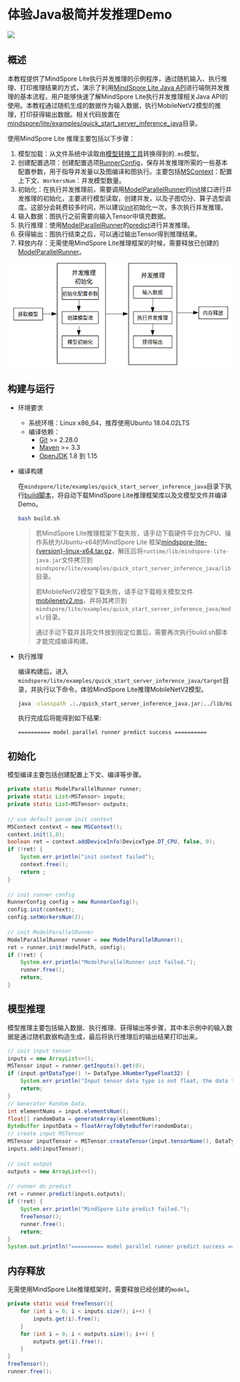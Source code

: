 # 体验Java极简并发推理Demo

<a href="https://gitee.com/mindspore/docs/blob/r2.0.0-alpha/docs/lite/docs/source_zh_cn/quick_start/quick_start_server_inference_java.md" target="_blank"><img src="https://mindspore-website.obs.cn-north-4.myhuaweicloud.com/website-images/master/resource/_static/logo_source.png"></a>

## 概述

本教程提供了MindSpore Lite执行并发推理的示例程序，通过随机输入、执行推理、打印推理结果的方式，演示了利用[MindSpore Lite Java API](https://www.mindspore.cn/lite/api/zh-CN/r2.0.0-alpha/index.html)进行端侧并发推理的基本流程，用户能够快速了解MindSpore Lite执行并发推理相关Java API的使用。本教程通过随机生成的数据作为输入数据，执行MobileNetV2模型的推理，打印获得输出数据。相关代码放置在[mindspore/lite/examples/quick_start_server_inference_java](https://gitee.com/mindspore/mindspore/tree/r2.0.0-alpha/mindspore/lite/examples/quick_start_server_inference_java)目录。

使用MindSpore Lite 推理主要包括以下步骤：

1. 模型加载：从文件系统中读取由[模型转换工具](https://www.mindspore.cn/lite/docs/zh-CN/r2.0.0-alpha/use/converter_tool.html)转换得到的`.ms`模型。
2. 创建配置选项：创建配置选项[RunnerConfig](https://www.mindspore.cn/lite/api/zh-CN/r2.0.0-alpha/api_java/runner_config.html#runnerconfig)，保存并发推理所需的一些基本配置参数，用于指导并发量以及图编译和图执行。主要包括[MSContext](https://www.mindspore.cn/lite/api/zh-CN/r2.0.0-alpha/api_java/mscontext.html#mscontext)：配置上下文、`WorkersNum`：并发模型数量。
3. 初始化：在执行并发推理前，需要调用[ModelParallelRunner](https://www.mindspore.cn/lite/api/zh-CN/r2.0.0-alpha/api_java/model_parallel_runner.html#modelparallelrunner)的[init](https://www.mindspore.cn/lite/api/zh-CN/r2.0.0-alpha/api_java/model_parallel_runner.html#init)接口进行并发推理的初始化，主要进行模型读取，创建并发，以及子图切分、算子选型调度。这部分会耗费较多时间，所以建议[init](https://www.mindspore.cn/lite/api/zh-CN/r2.0.0-alpha/api_java/model_parallel_runner.html#init)初始化一次，多次执行并发推理。
4. 输入数据：图执行之前需要向输入Tensor中填充数据。
5. 执行推理：使用[ModelParallelRunner](https://www.mindspore.cn/lite/api/zh-CN/r2.0.0-alpha/api_java/model_parallel_runner.html#modelparallelrunner)的[predict](https://www.mindspore.cn/lite/api/zh-CN/r2.0.0-alpha/api_java/model_parallel_runner.html#predict)进行并发推理。
6. 获得输出：图执行结束之后，可以通过输出Tensor得到推理结果。
7. 释放内存：无需使用MindSpore Lite推理框架的时候，需要释放已创建的[ModelParallelRunner](https://www.mindspore.cn/lite/api/zh-CN/r2.0.0-alpha/api_java/model_parallel_runner.html#modelparallelrunner)。

![img](../images/server_inference.png)

## 构建与运行

- 环境要求
    - 系统环境：Linux x86_64，推荐使用Ubuntu 18.04.02LTS
    - 编译依赖：
        - [Git](https://git-scm.com/downloads) >= 2.28.0
        - [Maven](https://maven.apache.org/download.cgi) >= 3.3
        - [OpenJDK](https://openjdk.java.net/install/) 1.8 到 1.15

- 编译构建

  在`mindspore/lite/examples/quick_start_server_inference_java`目录下执行[build脚本](https://gitee.com/mindspore/mindspore/blob/r2.0.0-alpha/mindspore/lite/examples/quick_start_server_inference_java/build.sh)，将自动下载MindSpore Lite推理框架库以及文模型文件并编译Demo。

  ```bash
  bash build.sh
  ```

  > 若MindSpore Lite推理框架下载失败，请手动下载硬件平台为CPU、操作系统为Ubuntu-x64的MindSpore Lite 框架[mindspore-lite-{version}-linux-x64.tar.gz](https://www.mindspore.cn/lite/docs/zh-CN/r2.0.0-alpha/use/downloads.html)，解压后将`runtime/lib/mindspore-lite-java.jar`文件拷贝到`mindspore/lite/examples/quick_start_server_inference_java/lib`目录。
  >
  > 若MobileNetV2模型下载失败，请手动下载相关模型文件[mobilenetv2.ms](https://download.mindspore.cn/model_zoo/official/lite/quick_start/mobilenetv2.ms)，并将其拷贝到`mindspore/lite/examples/quick_start_server_inference_java/model/`目录。
  >
  > 通过手动下载并且将文件放到指定位置后，需要再次执行build.sh脚本才能完成编译构建。

- 执行推理

  编译构建后，进入`mindspore/lite/examples/quick_start_server_inference_java/target`目录，并执行以下命令，体验MindSpore Lite推理MobileNetV2模型。

  ```bash
  java -classpath .:./quick_start_server_inference_java.jar:../lib/mindspore-lite-java.jar  com.mindspore.lite.demo.Main ../model/mobilenetv2.ms
  ```

  执行完成后将能得到如下结果:

  ```text
  ========== model parallel runner predict success ==========
  ```

## 初始化

模型编译主要包括创建配置上下文、编译等步骤。

```java
private static ModelParallelRunner runner;
private static List<MSTensor> inputs;
private static List<MSTensor> outputs;

// use default param init context
MSContext context = new MSContext();
context.init(1,0);
boolean ret = context.addDeviceInfo(DeviceType.DT_CPU, false, 0);
if (!ret) {
    System.err.println("init context failed");
    context.free();
    return ;
}

// init runner config
RunnerConfig config = new RunnerConfig();
config.init(context);
config.setWorkersNum(2);

// init ModelParallelRunner
ModelParallelRunner runner = new ModelParallelRunner();
ret = runner.init(modelPath, config);
if (!ret) {
    System.err.println("ModelParallelRunner init failed.");
    runner.free();
    return;
}
```

## 模型推理

模型推理主要包括输入数据、执行推理、获得输出等步骤，其中本示例中的输入数据是通过随机数据构造生成，最后将执行推理后的输出结果打印出来。

```java
// init input tensor
inputs = new ArrayList<>();
MSTensor input = runner.getInputs().get(0);
if (input.getDataType() != DataType.kNumberTypeFloat32) {
    System.err.println("Input tensor data type is not float, the data type is " + input.getDataType());
    return;
}
// Generator Random Data.
int elementNums = input.elementsNum();
float[] randomData = generateArray(elementNums);
ByteBuffer inputData = floatArrayToByteBuffer(randomData);
// create input MSTensor
MSTensor inputTensor = MSTensor.createTensor(input.tensorName(), DataType.kNumberTypeFloat32,input.getShape(), inputData);
inputs.add(inputTensor);

// init output
outputs = new ArrayList<>();

// runner do predict
ret = runner.predict(inputs,outputs);
if (!ret) {
    System.err.println("MindSpore Lite predict failed.");
    freeTensor();
    runner.free();
    return;
}
System.out.println("========== model parallel runner predict success ==========");
```

## 内存释放

无需使用MindSpore Lite推理框架时，需要释放已经创建的`model`。

```java
private static void freeTensor(){
    for (int i = 0; i < inputs.size(); i++) {
        inputs.get(i).free();
    }
    for (int i = 0; i < outputs.size(); i++) {
        outputs.get(i).free();
    }
}
freeTensor();
runner.free();
```
